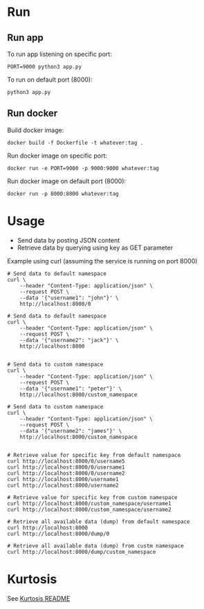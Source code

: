 # Run
## Run app
To run app listening on specific port:
```
PORT=9000 python3 app.py
```

To run on default port (8000):
```
python3 app.py
```

## Run docker
Build docker image:
```
docker build -f Dockerfile -t whatever:tag .
```

Run docker image on specific port:
```
docker run -e PORT=9000 -p 9000:9000 whatever:tag
```

Run docker image on default port (8000):
```
docker run -p 8000:8000 whatever:tag
```

# Usage
- Send data by posting JSON content
- Retrieve data by querying using key as GET parameter

Example using curl (assuming the service is running on port 8000)
```
# Send data to default namespace
curl \
    --header "Content-Type: application/json" \
    --request POST \
    --data '{"username1": "john"}' \
    http://localhost:8000/0

# Send data to default namespace
curl \
    --header "Content-Type: application/json" \
    --request POST \
    --data '{"username2": "jack"}' \
    http://localhost:8000


# Send data to custom namespace
curl \
    --header "Content-Type: application/json" \
    --request POST \
    --data '{"username1": "peter"}' \
    http://localhost:8000/custom_namespace

# Send data to custom namespace
curl \
    --header "Content-Type: application/json" \
    --request POST \
    --data '{"username2": "james"}' \
    http://localhost:8000/custom_namespace


# Retrieve value for specific key from default namespace
curl http://localhost:8000/0/username5
curl http://localhost:8000/0/username1
curl http://localhost:8000/0/username2
curl http://localhost:8000/username1
curl http://localhost:8000/username2

# Retrieve value for specific key from custom namespace
curl http://localhost:8000/custom_namespace/username1
curl http://localhost:8000/custom_namespace/username2

# Retrieve all available data (dump) from default namespace
curl http://localhost:8000
curl http://localhost:8000/dump/0

# Retrieve all available data (dump) from custm namespace
curl http://localhost:8000/dump/custom_namespace
```

# Kurtosis
See [Kurtosis README](kurtosis/README.md)
